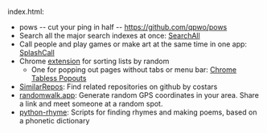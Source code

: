 index.html:

- pows -- cut your ping in half -- https://github.com/qpwo/pows
- Search all the major search indexes at once: [SearchAll](http://lukemiles.org/searchall/)
- Call people and play games or make art at the same time in one app: [SplashCall](https://splashcall.com)
- Chrome [extension](https://chrome.google.com/webstore/detail/sort-by-random-shuffle-li/bkmcphdnmpfdcopiefafdbgknighhhin) for sorting lists by random
  - One for popping out pages without tabs or menu bar: [Chrome Tabless Popouts](https://chrome.google.com/webstore/detail/tabless-popouts/ndmempmgkfdaaelakmmnnmjnipdaleib?hl=en&authuser=0)
- [SimilarRepos](https://similarrepos.com/): Find related repositories on github by costars
- [randomwalk.app](https://randomwalk.app/): Generate random GPS coordinates in your area. Share a link and meet someone at a random spot.
- [python-rhyme](https://github.com/qpwo/python-rhyme): Scripts for finding rhymes and making poems, based on a phonetic dictionary
